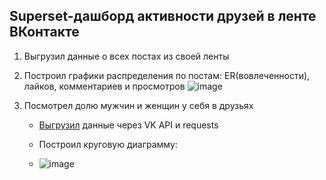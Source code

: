 ## Superset-дашборд активности друзей в ленте ВКонтакте
1. Выгрузил данные о всех постах из своей ленты
2. Построил графики распределения по постам: ER(вовлеченности), лайков, комментариев и просмотров
   ![image](https://github.com/zinoviev-tech/superset-vk/assets/140282696/4b449b09-c4b0-4728-b089-92d3b36d5d8a)


3. Посмотрел долю мужчин и женщин у себя в друзьях
   
   - [Выгрузил](https://github.com/zinoviev-tech/superset-vk/blob/main/friends_VK.ipynb) данные через VK API и requests
     
   - Построил круговую диаграмму:
   - ![image](https://github.com/zinoviev-tech/superset-vk/assets/140282696/eec21a8c-4418-4a48-88ef-14d3a6386d42)
